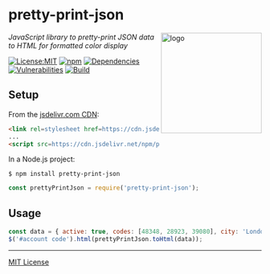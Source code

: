 # pretty-print-json
<img src=https://centerkey.com/graphics/center-key-logo.svg align=right width=200 alt=logo>

_JavaScript library to pretty-print JSON data to HTML for formatted color display_

[![License:MIT](https://img.shields.io/badge/License-MIT-blue.svg)](https://github.com/center-key/pretty-print-json/blob/master/LICENSE.txt)
[![npm](https://img.shields.io/npm/v/pretty-print-json.svg)](https://www.npmjs.com/package/pretty-print-json)
[![Dependencies](https://david-dm.org/center-key/pretty-print-json/status.svg)](https://david-dm.org/center-key/pretty-print-json)
[![Vulnerabilities](https://snyk.io/test/github/center-key/pretty-print-json/badge.svg)](https://snyk.io/test/github/center-key/pretty-print-json)
[![Build](https://travis-ci.org/center-key/pretty-print-json.svg)](https://travis-ci.org/center-key/pretty-print-json)

## Setup
From the [jsdelivr.com CDN](https://www.jsdelivr.com/package/npm/pretty-print-json):
```html
<link rel=stylesheet href=https://cdn.jsdelivr.net/npm/pretty-print-json@0.0/pretty-print-json.css>
...
<script src=https://cdn.jsdelivr.net/npm/pretty-print-json@0.0/pretty-print-json.min.js></script>
```

In a Node.js project:
```shell
$ npm install pretty-print-json
```
```javascript
const prettyPrintJson = require('pretty-print-json');
```

## Usage
```javascript
const data = { active: true, codes: [48348, 28923, 39080], city: 'London' };
$('#account code').html(prettyPrintJson.toHtml(data));
```

---
[MIT License](LICENSE.txt)

